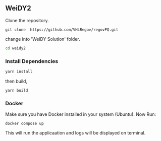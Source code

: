 ## WeiDY2
Clone the repository.
```git
git clone  https://github.com/VHLRegov/regovPQ.git
```
change into 'WeiDY Solution' folder.
```bash
cd weidy2
```


### Install Dependencies

```bash
yarn install
```

then build,
```bash
yarn build
```

### Docker

Make sure you have Docker installed in your system (Ubuntu).
Now Run:
```docker
docker compose up
```
This will run the applicaation and logs will be displayed on terminal.<br />

